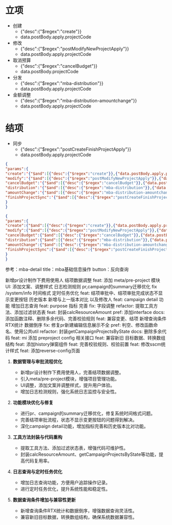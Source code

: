 # 立项  
- 创建
	- {"desc":{"$regex":"create"}}
	- data.postBody.apply.projectCode
- 修改
	- {"desc":{"$regex":"postModifyNewProjectApply"}}
	- data.postBody.apply.projectCode
- 取消预算
	- {"desc":{"$regex":"cancelBudget"}}
	- data.postBody.projectCode
- 分发
	- {"desc":{"$regex":"mba-distribution"}}
	- data.postBody.apply.projectCode
- 金额调整
	- {"desc":{"$regex":"mba-distribution-amountchange"}}
	- data.postBody.apply.projectCode
# 结项
- 同步
	- {"desc":{"$regex":"postCreateFinishProjectApply"}}
	- data.postBody.apply.projectCode

~~~json
{
"params":{
"create":'{"$and":[{"desc":{"$regex":"create"}},{"data.postBody.apply.projectCode":"templateCode"}]}',
"modify":'{"$and":[{"desc":{"$regex":"postModifyNewProjectApply"}},{"data.postBody.apply.projectCode":"templateCode"}]}',
"cancelBudget":'{"$and":[{"desc":{"$regex":"cancelBudget"}},{"data.postBody.projectCode":"templateCode"}]}',
"distribution":'{"$and":[{"desc":{"$regex":"mba-distribution"}},{"data.postBody.apply.projectCode":"templateCode"}]}',
"amountChange":'{"$and":[{"desc":{"$regex":"mba-distribution-amountchange"}},{"data.postBody.apply.projectCode":"templateCode"}]}',
"finishProjectSync":'{"$and":[{"desc":{"$regex":"postCreateFinishProjectApply"}},{"data.postBody.apply.projectCode":"templateCode"}]}',
}
}
~~~

~~~json
{
"params":{
"create":{"$and":[{"desc":{"$regex":"create"}},{"data.postBody.apply.projectCode":"templateCode"}]},
"modify":{"$and":[{"desc":{"$regex":"postModifyNewProjectApply"}},{"data.postBody.apply.projectCode":"templateCode"}]},
"cancelBudget":{"$and":[{"desc":{"$regex":"cancelBudget"}},{"data.postBody.projectCode":"templateCode"}]},
"distribution":{"$and":[{"desc":{"$regex":"mba-distribution"}},{"data.postBody.apply.projectCode":"templateCode"}]},
"amountChange":{"$and":[{"desc":{"$regex":"mba-distribution-amountchange"}},{"data.postBody.apply.projectCode":"templateCode"}]},
"finishProjectSync":{"$and":[{"desc":{"$regex":"postCreateFinishProjectApply"}},{"data.postBody.apply.projectCode":"templateCode"}]}
}
}
~~~
参考：mba-detail
title：mba基础信息操作
button：反向查询

新增pr设计制作下费用使用人
结项数据调整
feat: 添加 meta/pre-project 模块
UI: 添加文案、调整样式
日志检测规则
pr,campaign的summary迁移优化
fix  /system/info 时间格式
定时任务优化
feat: 结项审批中、结项审批完成状态不显示变更按钮
历史版本 新增与上一版本对比 以及修改人
feat: campaign detail 功能
增加日志查询
feat: purpose 指标 完善
fix: 字段调整
refactor: 提取工具方法、添加过滤状态表
feat:  封装calcResourceAmount
pref: 添加interface
docs: 添加函数注释、删除多余代码、完善校验规则
feat: 兼容变更、结项
新增查询条件  RTX统计  数据倒序
fix: 修复pr新建编辑信息展示不全
pref: 判空、修改函数命名、使用公共util
refactor: 封装getCampaignProjectsByState
docs: 删除多余代码
feat: mi 添加 preproject config 相关接口
feat: 兼容新旧 目标数据、转换数组结构
feat: 添加history弹窗组件
feat: 完善校验规则、校验前置
feat: 修改sscm统计样式
feat: 添加reverse-config页面
1. **数据管理与审批流程优化**
    
    - 新增pr设计制作下费用使用人，完善结项数据调整。
    - 引入meta/pre-project模块，增强项目管理功能。
    - UI调整，添加文案并调整样式，提升用户体验。
    - 增加日志检测规则，强化系统日志监控与安全性。
2. **功能模块优化与修复**
    
    - 进行pr、campaign的summary迁移优化，修复系统时间格式问题。
    - 完善结项审批流程，状态不显示变更按钮的问题得到解决。
    - 深化campaign detail功能，增加指标完善和历史版本比对功能。
3. **工具方法封装与代码重构**
    
    - 提取工具方法、添加过滤状态表，增强代码可维护性。
    - 封装calcResourceAmount、getCampaignProjectsByState等功能，提高代码复用率。
4. **日志查询与定时任务优化**
    
    - 增加日志查询功能，方便用户追踪操作记录。
    - 进行定时任务优化，提升系统性能和稳定性。
5. **数据查询条件增加与兼容性更新**
    
    - 新增查询条件RTX统计和数据倒序，增强数据查询灵活性。
    - 兼容新旧目标数据，转换数组结构，确保系统数据兼容性。